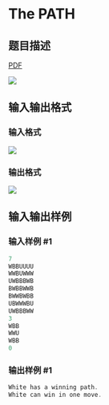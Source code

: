 # The PATH

## 题目描述

[problemUrl]: https://uva.onlinejudge.org/index.php?option=com_onlinejudge&Itemid=8&category=8&page=show_problem&problem=542

[PDF](https://uva.onlinejudge.org/external/6/p601.pdf)

![](https://cdn.luogu.com.cn/upload/vjudge_pic/UVA601/5df5e738e3e8b9d26561632bc2b8e7b834cc5d0d.png)

## 输入输出格式

### 输入格式

![](https://cdn.luogu.com.cn/upload/vjudge_pic/UVA601/e94ecab47c08e1ae82464d41d5bb098823ff1cdb.png)

### 输出格式

![](https://cdn.luogu.com.cn/upload/vjudge_pic/UVA601/443c7931e8ca443f3b48528e82962f1e2fd6de9b.png)

## 输入输出样例

### 输入样例 #1

```cpp
7
WBBUUUU
WWBUWWW
UWBBBWB
BWBBWWB
BWWBWBB
UBWWWBU
UWBBBWW
3
WBB
WWU
WBB
0
```


### 输出样例 #1

```cpp
White has a winning path.
White can win in one move.
```


